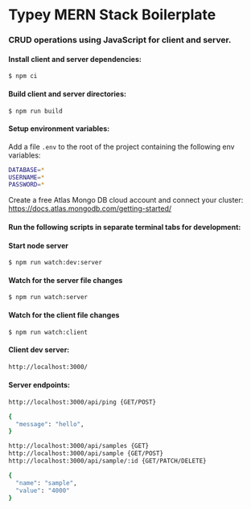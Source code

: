 # Typey MERN Stack Boilerplate
### CRUD operations using JavaScript for client and server.

#### Install client and server dependencies:
`
$ npm ci
`

#### Build client and server directories:
`
$ npm run build
`

#### Setup environment variables:
Add a file `.env` to the root of the project containing the following env variables:

```bash
DATABASE=*
USERNAME=*
PASSWORD=*
```

Create a free Atlas Mongo DB cloud account and connect your cluster:
https://docs.atlas.mongodb.com/getting-started/


#### Run the following scripts in separate terminal tabs for development:

#### Start node server
`
$ npm run watch:dev:server
`

#### Watch for the server file changes
`
$ npm run watch:server
`

#### Watch for the client file changes
`
$ npm run watch:client
`

#### Client dev server:
```bash
http://localhost:3000/
```

#### Server endpoints:
```bash
http://localhost:3000/api/ping {GET/POST}

{
  "message": "hello",
}
```
```bash
http://localhost:3000/api/samples {GET}
http://localhost:3000/api/sample {GET/POST}
http://localhost:3000/api/sample/:id {GET/PATCH/DELETE}

{
  "name": "sample",
  "value": "4000"
}
```

